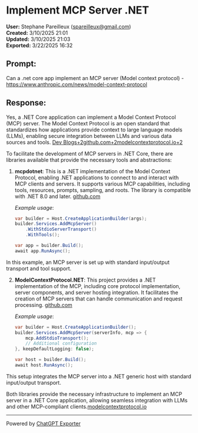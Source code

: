 # Implement MCP Server .NET

**User:** Stephane Pareilleux (spareilleux@gmail.com)  
**Created:** 3/10/2025 21:01  
**Updated:** 3/10/2025 21:03  
**Exported:** 3/22/2025 16:32  

## Prompt:
Can a .net core app implement an MCP server (Model context protocol) - https://www.anthropic.com/news/model-context-protocol

## Response:
​Yes, a .NET Core application can implement a Model Context Protocol (MCP) server. The Model Context Protocol is an open standard that standardizes how applications provide context to large language models (LLMs), enabling secure integration between LLMs and various data sources and tools. ​[Dev Blogs+2github.com+2modelcontextprotocol.io+2](https://github.com/PederHP/mcpdotnet)

To facilitate the development of MCP servers in .NET Core, there are libraries available that provide the necessary tools and abstractions:​

1.  **mcpdotnet**: This is a .NET implementation of the Model Context Protocol, enabling .NET applications to connect to and interact with MCP clients and servers. It supports various MCP capabilities, including tools, resources, prompts, sampling, and roots. The library is compatible with .NET 8.0 and later. ​[github.com](https://github.com/PederHP/mcpdotnet)
    
    _Example usage_:
    
    ```csharp
    var builder = Host.CreateApplicationBuilder(args);
    builder.Services.AddMcpServer()
        .WithStdioServerTransport()
        .WithTools();
    
    var app = builder.Build();
    await app.RunAsync();
    ```
    

In this example, an MCP server is set up with standard input/output transport and tool support.

2.  **ModelContextProtocol.NET**: This project provides a .NET implementation of the MCP, including core protocol implementation, server components, and server hosting integration. It facilitates the creation of MCP servers that can handle communication and request processing. ​[github.com](https://github.com/salty-flower/ModelContextProtocol.NET)
    
    _Example usage_:
    
    ```csharp
    var builder = Host.CreateApplicationBuilder();
    builder.Services.AddMcpServer(serverInfo, mcp => {
        mcp.AddStdioTransport();
        // Additional configuration
    }, keepDefaultLogging: false);
    
    var host = builder.Build();
    await host.RunAsync();
    ```
    

This setup integrates the MCP server into a .NET generic host with standard input/output transport.

Both libraries provide the necessary infrastructure to implement an MCP server in a .NET Core application, allowing seamless integration with LLMs and other MCP-compliant clients.​[modelcontextprotocol.io](https://modelcontextprotocol.io/introduction)



---
Powered by [ChatGPT Exporter](https://www.chatgptexporter.com)